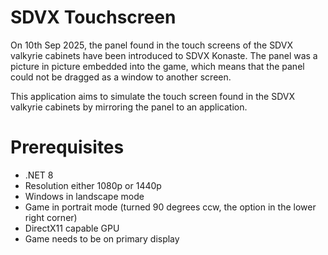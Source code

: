 # SDVX Touchscreen

On 10th Sep 2025, the panel found in the touch screens of the SDVX valkyrie cabinets have been introduced
to SDVX Konaste. The panel was a picture in picture embedded into the game, which means that the panel
could not be dragged as a window to another screen.

This application aims to simulate the touch screen found in the SDVX valkyrie cabinets by mirroring the panel
to an application.

# Prerequisites

- .NET 8
- Resolution either 1080p or 1440p
- Windows in landscape mode
- Game in portrait mode (turned 90 degrees ccw, the option in the lower right corner)
- DirectX11 capable GPU
- Game needs to be on primary display
